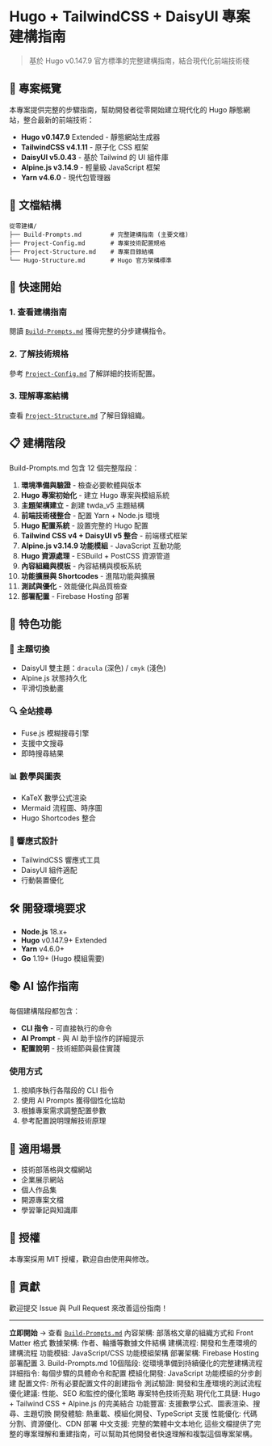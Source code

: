 
# Hugo + TailwindCSS + DaisyUI 專案建構指南

> 基於 Hugo v0.147.9 官方標準的完整建構指南，結合現代化前端技術棧

## 🎯 專案概覽

本專案提供完整的步驟指南，幫助開發者從零開始建立現代化的 Hugo 靜態網站，整合最新的前端技術：

- **Hugo v0.147.9** Extended - 靜態網站生成器
- **TailwindCSS v4.1.11** - 原子化 CSS 框架  
- **DaisyUI v5.0.43** - 基於 Tailwind 的 UI 組件庫
- **Alpine.js v3.14.9** - 輕量級 JavaScript 框架
- **Yarn v4.6.0** - 現代包管理器

## 📁 文檔結構

```
從零建構/
├── Build-Prompts.md        # 完整建構指南 (主要文檔)
├── Project-Config.md       # 專案技術配置規格
├── Project-Structure.md    # 專案目錄結構
└── Hugo-Structure.md       # Hugo 官方架構標準
```

## 🚀 快速開始

### 1. 查看建構指南
閱讀 [`Build-Prompts.md`](./從零建構/Build-Prompts.md) 獲得完整的分步建構指令。

### 2. 了解技術規格
參考 [`Project-Config.md`](./從零建構/Project-Config.md) 了解詳細的技術配置。

### 3. 理解專案結構
查看 [`Project-Structure.md`](./從零建構/Project-Structure.md) 了解目錄組織。

## 📋 建構階段

Build-Prompts.md 包含 12 個完整階段：

1. **環境準備與驗證** - 檢查必要軟體與版本
2. **Hugo 專案初始化** - 建立 Hugo 專案與模組系統
3. **主題架構建立** - 創建 twda_v5 主題結構
4. **前端技術棧整合** - 配置 Yarn + Node.js 環境
5. **Hugo 配置系統** - 設置完整的 Hugo 配置
6. **Tailwind CSS v4 + DaisyUI v5 整合** - 前端樣式框架
7. **Alpine.js v3.14.9 功能模組** - JavaScript 互動功能
8. **Hugo 資源處理** - ESBuild + PostCSS 資源管道
9. **內容組織與模板** - 內容結構與模板系統
10. **功能擴展與 Shortcodes** - 進階功能與擴展
11. **測試與優化** - 效能優化與品質檢查
12. **部署配置** - Firebase Hosting 部署

## 🎨 特色功能

### 🌙 主題切換
- DaisyUI 雙主題：`dracula` (深色) / `cmyk` (淺色)
- Alpine.js 狀態持久化
- 平滑切換動畫

### 🔍 全站搜尋
- Fuse.js 模糊搜尋引擎
- 支援中文搜尋
- 即時搜尋結果

### 📊 數學與圖表
- KaTeX 數學公式渲染
- Mermaid 流程圖、時序圖
- Hugo Shortcodes 整合

### 📱 響應式設計
- TailwindCSS 響應式工具
- DaisyUI 組件適配
- 行動裝置優化

## 🛠️ 開發環境要求

- **Node.js** 18.x+
- **Hugo** v0.147.9+ Extended
- **Yarn** v4.6.0+
- **Go** 1.19+ (Hugo 模組需要)

## 📚 AI 協作指南

每個建構階段都包含：

- **CLI 指令** - 可直接執行的命令
- **AI Prompt** - 與 AI 助手協作的詳細提示
- **配置說明** - 技術細節與最佳實踐

### 使用方式

1. 按順序執行各階段的 CLI 指令
2. 使用 AI Prompts 獲得個性化協助  
3. 根據專案需求調整配置參數
4. 參考配置說明理解技術原理

## 🎯 適用場景

- 技術部落格與文檔網站
- 企業展示網站
- 個人作品集
- 開源專案文檔
- 學習筆記與知識庫

## 📝 授權

本專案採用 MIT 授權，歡迎自由使用與修改。

## 🤝 貢獻

歡迎提交 Issue 與 Pull Request 來改善這份指南！

---

**立即開始** → 查看 [`Build-Prompts.md`](./從零建構/Build-Prompts.md)
內容架構: 部落格文章的組織方式和 Front Matter 格式
數據架構: 作者、輪播等數據文件結構
建構流程: 開發和生產環境的建構流程
功能模組: JavaScript/CSS 功能模組架構
部署架構: Firebase Hosting 部署配置
3. Build-Prompts.md
10個階段: 從環境準備到持續優化的完整建構流程
詳細指令: 每個步驟的具體命令和配置
模組化開發: JavaScript 功能模組的分步創建
配置文件: 所有必要配置文件的創建指令
測試驗證: 開發和生產環境的測試流程
優化建議: 性能、SEO 和監控的優化策略
專案特色技術亮點
現代化工具鏈: Hugo + Tailwind CSS + Alpine.js 的完美結合
功能豐富: 支援數學公式、圖表渲染、搜尋、主題切換
開發體驗: 熱重載、模組化開發、TypeScript 支援
性能優化: 代碼分割、資源優化、CDN 部署
中文支援: 完整的繁體中文本地化
這些文檔提供了完整的專案理解和重建指南，可以幫助其他開發者快速理解和複製這個專案架構。